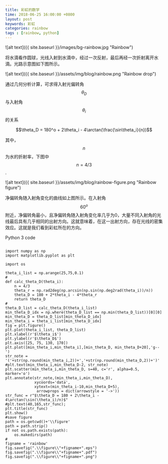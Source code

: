 ```yaml
---
title: 彩虹的数学
time: 2018-06-25 16:00:00 +0800
layout: post
keywords: 彩虹
categories: rainbow
tags : [rainbow, python]
---
```


![alt text]({{ site.baseurl }}/images/bg-rainbow.jpg "Rainbow")

将水滴看作圆球，光线入射到水滴中，经过一次反射，最后再经一次折射离开水滴。光路示意图如下图所示。

![alt text]({{ site.baseurl }}/assets/img/blog/rainbow.png "Rainbow drop")

通过几何分析计算，可求得入射光偏转角$$\theta_D$$与入射角$$\theta_i$$的关系

$$\theta_D = 180^o + 2\theta_i - 4\arctan(\frac{\sin\theta_i}{n})$$

其中，$$n$$为水的折射率，下图中$$n=4/3$$.

![alt text]({{ site.baseurl }}/assets/img/blog/rainbow-figure.png "Rainbow figure")

净偏转角随入射角变化的曲线如上图所示。在入射角$$60^o$$附近，净偏转角最小，且净偏转角随入射角变化率几乎为0，大量不同入射角的光线最后具有几乎相同的出射方向。这就意味着，在这一出射方向，存在光线的密集效应。这就是我们看到彩虹所在的方向。

Python 3 code

```

import numpy as np
import matplotlib.pyplot as plt

import os

theta_i_list = np.arange(25,75,0.1)
#
def calc_theta_D(theta_i):
    n = 4/3
    theta_r = np.rad2deg(np.arcsin(np.sin(np.deg2rad(theta_i))/n))
    theta_D = 180 + 2*theta_i - 4*theta_r
    return theta_D
#
theta_D_list = calc_theta_D(theta_i_list)
min_theta_D_idx = np.where(theta_D_list == np.min(theta_D_list))[0][0]
min_theta_D = theta_D_list[min_theta_D_idx]
min_theta_i = theta_i_list[min_theta_D_idx]
fig = plt.figure()
plt.plot(theta_i_list, theta_D_list)
plt.xlabel(r'$\theta_i$')
plt.ylabel(r'$\theta_D$')
plt.axis([25, 75, 130, 170])
plt.plot([min_theta_i,min_theta_i],[min_theta_D, min_theta_D+20],'g--')
str_note = '('+str(np.round(min_theta_i,2))+','+str(np.round(min_theta_D,2))+')'
#plt.text(min_theta_i,min_theta_D-2, str_note)
plt.scatter(min_theta_i,min_theta_D, s=40, c='r', alpha=0.5, marker='o')
plt.annotate(str_note,(min_theta_i,min_theta_D),
             xycoords='data',
             xytext=(min_theta_i-10,min_theta_D+5),  
              arrowprops = dict(arrowstyle = '->'))
str_func = r"$\theta_D = 180 + 2\theta_i - 4\arctan(\sin(\theta_i)/n)$"
#plt.text(40,165,str_func);
plt.title(str_func)
plt.show()
#save figure
path = os.getcwd()+'\\figure'
path = path.strip()
if not os.path.exists(path):
    os.makedirs(path)
#
figname = 'rainbow'
fig.savefig(".\\figure\\"+figname+".eps")
fig.savefig(".\\figure\\"+figname+".pdf")
fig.savefig(".\\figure\\"+figname+".png")
```
